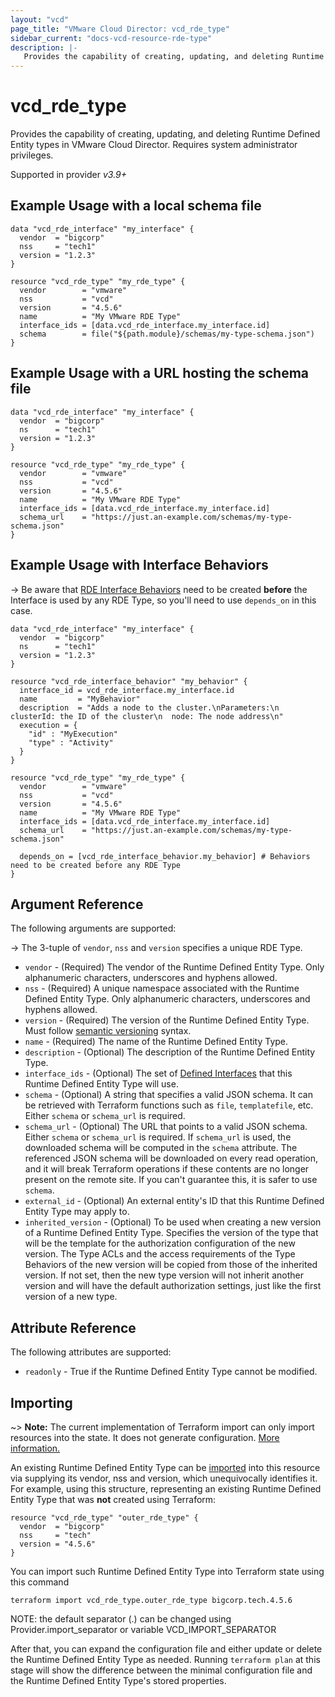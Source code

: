 ```yaml
---
layout: "vcd"
page_title: "VMware Cloud Director: vcd_rde_type"
sidebar_current: "docs-vcd-resource-rde-type"
description: |-
   Provides the capability of creating, updating, and deleting Runtime Defined Entity types in VMware Cloud Director.
---
```


# vcd\_rde\_type

Provides the capability of creating, updating, and deleting Runtime Defined Entity types in VMware Cloud Director.
Requires system administrator privileges.

Supported in provider *v3.9+*

## Example Usage with a local schema file

```hcl
data "vcd_rde_interface" "my_interface" {
  vendor  = "bigcorp"
  nss     = "tech1"
  version = "1.2.3"
}

resource "vcd_rde_type" "my_rde_type" {
  vendor        = "vmware"
  nss           = "vcd"
  version       = "4.5.6"
  name          = "My VMware RDE Type"
  interface_ids = [data.vcd_rde_interface.my_interface.id]
  schema        = file("${path.module}/schemas/my-type-schema.json")
}
```

## Example Usage with a URL hosting the schema file

```hcl
data "vcd_rde_interface" "my_interface" {
  vendor  = "bigcorp"
  ns      = "tech1"
  version = "1.2.3"
}

resource "vcd_rde_type" "my_rde_type" {
  vendor        = "vmware"
  nss           = "vcd"
  version       = "4.5.6"
  name          = "My VMware RDE Type"
  interface_ids = [data.vcd_rde_interface.my_interface.id]
  schema_url    = "https://just.an-example.com/schemas/my-type-schema.json"
}
```

## Example Usage with Interface Behaviors

-> Be aware that [RDE Interface Behaviors](/providers/vmware/vcd/latest/docs/resources/rde_interface_behavior) need to be created
**before** the Interface is used by any RDE Type, so you'll need to use `depends_on` in this case.

```hcl
data "vcd_rde_interface" "my_interface" {
  vendor  = "bigcorp"
  ns      = "tech1"
  version = "1.2.3"
}

resource "vcd_rde_interface_behavior" "my_behavior" {
  interface_id = vcd_rde_interface.my_interface.id
  name         = "MyBehavior"
  description  = "Adds a node to the cluster.\nParameters:\n  clusterId: the ID of the cluster\n  node: The node address\n"
  execution = {
    "id" : "MyExecution"
    "type" : "Activity"
  }
}

resource "vcd_rde_type" "my_rde_type" {
  vendor        = "vmware"
  nss           = "vcd"
  version       = "4.5.6"
  name          = "My VMware RDE Type"
  interface_ids = [data.vcd_rde_interface.my_interface.id]
  schema_url    = "https://just.an-example.com/schemas/my-type-schema.json"
  
  depends_on = [vcd_rde_interface_behavior.my_behavior] # Behaviors need to be created before any RDE Type
}
```

## Argument Reference

The following arguments are supported:

-> The 3-tuple of `vendor`, `nss` and `version` specifies a unique RDE Type.

* `vendor` - (Required) The vendor of the Runtime Defined Entity Type. Only alphanumeric characters, underscores and hyphens allowed.
* `nss` - (Required) A unique namespace associated with the Runtime Defined Entity Type. Only alphanumeric characters, underscores and hyphens allowed.
* `version` - (Required) The version of the Runtime Defined Entity Type. Must follow [semantic versioning](https://semver.org/) syntax.
* `name` - (Required) The name of the Runtime Defined Entity Type.
* `description` - (Optional) The description of the Runtime Defined Entity Type.
* `interface_ids` - (Optional) The set of [Defined Interfaces](/providers/vmware/vcd/latest/docs/resources/rde_interface) that this Runtime Defined Entity Type will use.
* `schema` - (Optional) A string that specifies a valid JSON schema. It can be retrieved with Terraform functions such as `file`, `templatefile`, etc. Either `schema` or `schema_url` is required.
* `schema_url` - (Optional) The URL that points to a valid JSON schema. Either `schema` or `schema_url` is required.
  If `schema_url` is used, the downloaded schema will be computed in the `schema` attribute.
  The referenced JSON schema will be downloaded on every read operation, and it will break Terraform operations if these contents are no longer present on the remote site.
  If you can't guarantee this, it is safer to use `schema`.
* `external_id` - (Optional) An external entity's ID that this Runtime Defined Entity Type may apply to.
* `inherited_version` - (Optional) To be used when creating a new version of a Runtime Defined Entity Type.
  Specifies the version of the type that will be the template for the authorization configuration of the new version.
  The Type ACLs and the access requirements of the Type Behaviors of the new version will be copied from those of the inherited version.
  If not set, then the new type version will not inherit another version and will have the default authorization settings, just like the first version of a new type.

## Attribute Reference

The following attributes are supported:

* `readonly` - True if the Runtime Defined Entity Type cannot be modified.

## Importing

~> **Note:** The current implementation of Terraform import can only import resources into the state. It does not generate
configuration. [More information.][docs-import]

An existing Runtime Defined Entity Type can be [imported][docs-import] into this resource via supplying its vendor, nss and version, which
unequivocally identifies it.
For example, using this structure, representing an existing Runtime Defined Entity Type that was **not** created using Terraform:

```hcl
resource "vcd_rde_type" "outer_rde_type" {
  vendor  = "bigcorp"
  nss     = "tech"
  version = "4.5.6"
}
```

You can import such Runtime Defined Entity Type into Terraform state using this command

```
terraform import vcd_rde_type.outer_rde_type bigcorp.tech.4.5.6
```

NOTE: the default separator (.) can be changed using Provider.import_separator or variable VCD_IMPORT_SEPARATOR

[docs-import]:https://www.terraform.io/docs/import/

After that, you can expand the configuration file and either update or delete the Runtime Defined Entity Type as needed. Running `terraform plan`
at this stage will show the difference between the minimal configuration file and the Runtime Defined Entity Type's stored properties.
